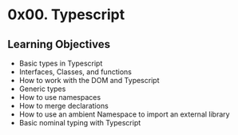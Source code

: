 # 0x00. Typescript

## Learning Objectives 
  -  Basic types in Typescript
  -  Interfaces, Classes, and functions
  -  How to work with the DOM and Typescript
  -  Generic types
  -  How to use namespaces
  -  How to merge declarations
  -  How to use an ambient Namespace to import an external library
  -  Basic nominal typing with Typescript
  